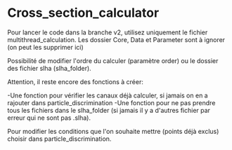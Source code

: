 # Cross_section_calculator

Pour lancer le code dans la branche v2, utilisez uniquement le fichier multithread_calculation.
Les dossier Core, Data et Parameter sont à ignorer (on peut les supprimer ici)

Possibilité de modifier l'ordre du calculer (paramètre order) ou le dossier des fichier slha (slha_folder).

Attention, il reste encore des fonctions à créer:

-Une fonction pour vérifier les canaux déjà calculer, si jamais on en a rajouter dans particle_discrimination
-Une fonction pour ne pas prendre tous les fichiers dans le slha_folder (si jamais il y a d'autres fichier par erreur qui ne sont pas .slha).

Pour modifier les conditions que l'on souhaite mettre (points déjà exclus) choisir dans particle_discrimination.
